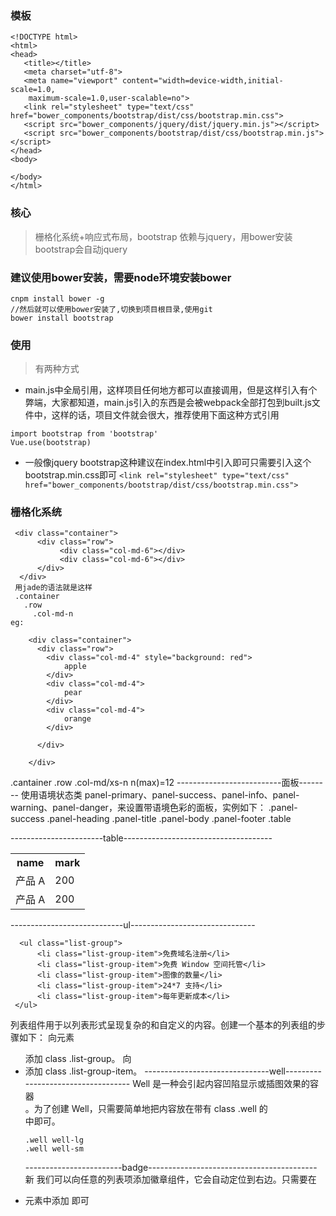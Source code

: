 ### 模板
```
<!DOCTYPE html>
<html>
<head>
   <title></title>
   <meta charset="utf-8">
   <meta name="viewport" content="width=device-width,initial-scale=1.0,                                       
    maximum-scale=1.0,user-scalable=no">
   <link rel="stylesheet" type="text/css" href="bower_components/bootstrap/dist/css/bootstrap.min.css">
   <script src="bower_components/jquery/dist/jquery.min.js"></script>
   <script src="bower_components/bootstrap/dist/css/bootstrap.min.js"></script>
</head>
<body>

</body>
</html>
```
### 核心
> 栅格化系统+响应式布局，bootstrap 依赖与jquery，用bower安装bootstrap会自动jquery
### 建议使用bower安装，需要node环境安装bower
```
cnpm install bower -g
//然后就可以使用bower安装了,切换到项目根目录,使用git
bower install bootstrap
```
### 使用
> 有两种方式

- main.js中全局引用，这样项目任何地方都可以直接调用，但是这样引入有个弊端，大家都知道，main.js引入的东西是会被webpack全部打包到built.js文件中，这样的话，项目文件就会很大，推荐使用下面这种方式引用
```
import bootstrap from 'bootstrap'
Vue.use(bootstrap)
```
- 一般像jquery bootstrap这种建议在index.html中引入即可只需要引入这个bootstrap.min.css即可
`<link rel="stylesheet" type="text/css" href="bower_components/bootstrap/dist/css/bootstrap.min.css">`

### 栅格化系统
```
 <div class="container">
      <div class="row">
           <div class="col-md-6"></div>
           <div class="col-md-6"></div>
      </div>
  </div>    
 用jade的语法就是这样
 .container
   .row
     .col-md-n
eg:

    <div class="container">
      <div class="row">
        <div class="col-md-4" style="background: red">
            apple
        </div>
        <div class="col-md-4">
            pear
        </div>
        <div class="col-md-4">
            orange
        </div>

      </div>

    </div>
```
.cantainer
 .row
  .col-md/xs-n n(max)=12
--------------------------面板--------
使用语境状态类 panel-primary、panel-success、panel-info、panel-warning、panel-danger，来设置带语境色彩的面板，实例如下：
.panel-success
   .panel-heading
   .panel-title
   .panel-body
   .panel-footer
   .table
     
-----------------------table-------------------------------------
        <table class="table">
		<th>name</th>
		<th>mark</th>
		<tr>
		  <td>产品 A</td>
		  <td>200</td>
		</tr>
		  <tr><td>产品 A</td>
		  <td>200</td>
		 </tr>
	</table>
----------------------------ul-------------------------------
```
  <ul class="list-group">
      <li class="list-group-item">免费域名注册</li>
      <li class="list-group-item">免费 Window 空间托管</li>
      <li class="list-group-item">图像的数量</li>
      <li class="list-group-item">24*7 支持</li>
      <li class="list-group-item">每年更新成本</li>
 </ul>
 ```
列表组件用于以列表形式呈现复杂的和自定义的内容。创建一个基本的列表组的步骤如下：
向元素 <ul> 添加 class .list-group。
向 <li> 添加 class .list-group-item。
-------------------------------well-----------------------------------
Well 是一种会引起内容凹陷显示或插图效果的容器 <div>。为了创建 Well，只需要简单地把内容放在带有 class .well 的 <div> 中即可。
```
.well well-lg
.well well-sm
```
------------------------badge------------------------------------------
<span class="badge">新</span>
我们可以向任意的列表项添加徽章组件，它会自动定位到右边。只需要在 <li> 元素中添加 <span class="badge"> 即可
